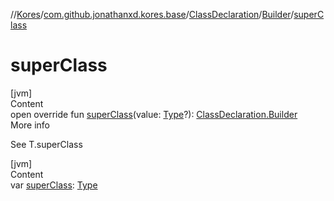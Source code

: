 //[Kores](../../../index.md)/[com.github.jonathanxd.kores.base](../../index.md)/[ClassDeclaration](../index.md)/[Builder](index.md)/[superClass](super-class.md)



# superClass  
[jvm]  
Content  
open override fun [superClass](super-class.md)(value: [Type](https://docs.oracle.com/javase/8/docs/api/java/lang/reflect/Type.html)?): [ClassDeclaration.Builder](index.md)  
More info  


See T.superClass

  


[jvm]  
Content  
var [superClass](super-class.md): [Type](https://docs.oracle.com/javase/8/docs/api/java/lang/reflect/Type.html)  



